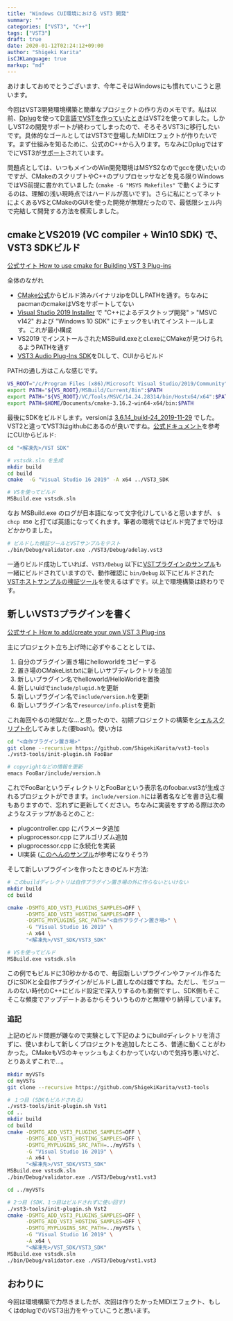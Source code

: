 ```yaml
---
title: "Windows CUI環境における VST3 開発"
summary: ""
categories: ["VST3", "C++"]
tags: ["VST3"]
draft: true
date: 2020-01-12T02:24:12+09:00
author: "Shigeki Karita"
isCJKLanguage: true
markup: "md"
---
```


あけましておめでとうございます、今年こそはWindowsにも慣れていこうと思います。

今回はVST3開発環境構築と簡単なプロジェクトの作り方のメモです。私は以前、[Dplug](https://github.com/AuburnSounds/Dplug)を使って[D言語でVSTを作っていたとき](https://qiita.com/kari_tech/items/ef47d792b4aae047b42c)はVST2を使ってました。しかしVST2の開発サポートが終わってしまったので、そろそろVST3に移行したいです。具体的なゴールとしてはVST3で登場したMIDIエフェクトが作りたいです。まず仕組みを知るために、公式のC++から入ります。ちなみにDplugではすでにVST3が[サポート](https://github.com/AuburnSounds/Dplug/tree/master/vst3/dplug/vst3)されています。

問題点としては、いつもメインのWin開発環境はMSYS2なのでgccを使いたいのですが、CMakeのスクリプトやC++のプリプロセッサなどを見る限りWindowsではVS前提に書かれていました (`cmake -G "MSYS Makefiles"` で動くようにするのは、理解の浅い現時点ではハードルが高いです)。さらに私にとってネットによくあるVSとCMakeのGUIを使った開発が無理だったので、最低限シェル内で完結して開発する方法を模索しました。

## cmakeとVS2019 (VC compiler + Win10 SDK) で、VST3 SDKビルド

[公式サイト How to use cmake for Building VST 3 Plug-ins](https://steinbergmedia.github.io/vst3_doc/vstinterfaces/cmakeUse.html)

全体のながれ

- [CMake公式](https://cmake.org/download/)からビルド済みバイナリzipをDLしPATHを通す。ちなみにpacmanのcmakeはVSをサポートしてない
- [Visual Studio 2019 Installer](https://visualstudio.microsoft.com/ja/thank-you-downloading-visual-studio/?sku=Community&rel=16) で "C++によるデスクトップ開発" > "MSVC v142" および "Windows 10 SDK" にチェックをいれてインストールします。これが最小構成
- VS2019 でインストールされたMSBuild.exeとcl.exeにCMakeが見つけられるようPATHを通す
- [VST3 Audio Plug-Ins SDK](https://www.steinberg.net/vst3sdk)をDLして、CUIからビルド

PATHの通し方はこんな感じです。

```bash
VS_ROOT="/c/Program Files (x86)/Microsoft Visual Studio/2019/Community"
export PATH="${VS_ROOT}/MSBuild/Current/Bin":$PATH
export PATH="${VS_ROOT}/VC/Tools/MSVC/14.24.28314/bin/Hostx64/x64":$PATH
export PATH=$HOME/Documents/cmake-3.16.2-win64-x64/bin:$PATH
```

最後にSDKをビルドします。versionは [3.6.14_build-24_2019-11-29](https://github.com/steinbergmedia/vst3sdk/commit/0908f475f52af56682321192d800ef25d1823dd2) でした。VST2と違ってVST3はgithubにあるのが良いですね。[公式ドキュメント](https://steinbergmedia.github.io/vst3_doc/vstinterfaces/cmakeUse.html)を参考にCUIからビルド:

```bash
cd "<解凍先>/VST SDK"

# vstsdk.sln を生成
mkdir build
cd build
cmake  -G "Visual Studio 16 2019" -A x64 ../VST3_SDK

# VSを使ってビルド
MSBuild.exe vstsdk.sln
```

なお MSBuild.exe のログが日本語になって文字化けしていると思いますが、 `$ chcp 850` と打てば英語になってくれます。筆者の環境ではビルド完了まで1分ほどかかりました。

```bash
# ビルドした検証ツールとVSTサンプルをテスト
./bin/Debug/validator.exe ./VST3/Debug/adelay.vst3
```

一通りビルド成功していれば、`VST3/Debug` 以下に[VSTプラグインのサンプル](https://github.com/steinbergmedia/vst3_public_sdk/tree/master/samples/vst)も一緒にビルドされていますので、動作確認に `bin/Debug` 以下にビルドされた[VSTホストサンプルの検証ツール](https://github.com/steinbergmedia/vst3_public_sdk/tree/master/samples/vst-hosting/validator)を使えるはずです。以上で環境構築は終わりです。


## 新しいVST3プラグインを書く

[公式サイト How to add/create your own VST 3 Plug-ins](https://steinbergmedia.github.io/vst3_doc/vstinterfaces/addownplugs.html)

主にプロジェクト立ち上げ時に必ずやることとしては、

1. 自分のプラグイン置き場にhelloworldをコピーする
2. 置き場のCMakeList.txtに新しいサブディレクトリを追加
3. 新しいプラグイン名でhelloworld/HelloWorldを置換
4. 新しいuidで`include/plugid.h`を更新
5. 新しいプラグイン名で`include/version.h`を更新
6. 新しいプラグイン名で`resource/info.plist`を更新

これ毎回やるの地獄だな...と思ったので、初期プロジェクトの構築を[シェルスクリプト化](https://github.com/ShigekiKarita/vst3-tools/blob/master/init-plugin.sh)してみました(要bash)。使い方は

```bash
cd "<自作プラグイン置き場>"
git clone --recursive https://github.com/ShigekiKarita/vst3-tools
./vst3-tools/init-plugin.sh FooBar

# copyrightなどの情報を更新
emacs FooBar/include/version.h
```

これでFooBarというディレクトリとFooBarという表示名のfoobar.vst3が生成されるプロジェクトができます。`include/version.h`には著者名などを書き込む欄もありますので、忘れずに更新してください。ちなみに実装をすすめる際は次のようなステップがあるとのこと:

- plugcontroller.cpp にパラメータ追加
- plugprocessor.cpp にアルゴリズム追加
- plugprocessor.cpp に永続化を実装
- UI実装 ([このへんのサンプル](https://github.com/steinbergmedia/vst3_public_sdk/tree/bb0e864a336bbe9cc8d6dce1b9f47430d81ee84f/samples/vst/pitchnames/source)が参考になりそう?)

そして新しいプラグインを作ったときのビルド方法:

```bash
# このbuildディレクトリは自作プラグイン置き場の外に作らないといけない
mkdir build
cd build

cmake -DSMTG_ADD_VST3_PLUGINS_SAMPLES=OFF \
      -DSMTG_ADD_VST3_HOSTING_SAMPLES=OFF \
	  -DSMTG_MYPLUGINS_SRC_PATH="<自作プラグイン置き場>" \
	  -G "Visual Studio 16 2019" \
	  -A x64 \
	  "<解凍先>/VST_SDK/VST3_SDK"

# VSを使ってビルド
MSBuild.exe vstsdk.sln
```

この例でもビルドに30秒かかるので、毎回新しいプラグインやファイル作るたびにSDKと全自作プラグインがビルドし直しなのは嫌ですね。ただし、モジュールのない時代のC++にビルド設定で深入りするのも面倒ですし、SDK側もそこそこな頻度でアップデートあるからそういうものかと無理やり納得しています。

### 追記

上記のビルド問題が嫌なので実験として下記のようにbuildディレクトリを消さずに、使いまわして新しくプロジェクトを追加したところ、普通に動くことがわかった。CMakeもVSのキャッシュもよくわかっていないので気持ち悪いけど、とりあえずこれで...。

```bash
mkdir myVSTs
cd myVSTs
git clone --recursive https://github.com/ShigekiKarita/vst3-tools

# １つ目 (SDKもビルドされる)
./vst3-tools/init-plugin.sh Vst1
cd ..
mkdir build
cd build
cmake -DSMTG_ADD_VST3_PLUGINS_SAMPLES=OFF \
      -DSMTG_ADD_VST3_HOSTING_SAMPLES=OFF \
	  -DSMTG_MYPLUGINS_SRC_PATH=../myVSTs \
	  -G "Visual Studio 16 2019" \
	  -A x64 \
	  "<解凍先>/VST_SDK/VST3_SDK"
MSBuild.exe vstsdk.sln
./bin/Debug/validator.exe ./VST3/Debug/vst1.vst3

cd ../myVSTs

# 2つ目 (SDK、1つ目はビルドされずに使い回す)
./vst3-tools/init-plugin.sh Vst2
cmake -DSMTG_ADD_VST3_PLUGINS_SAMPLES=OFF \
      -DSMTG_ADD_VST3_HOSTING_SAMPLES=OFF \
	  -DSMTG_MYPLUGINS_SRC_PATH=../myVSTs \
	  -G "Visual Studio 16 2019" \
	  -A x64 \
	  "<解凍先>/VST_SDK/VST3_SDK"
MSBuild.exe vstsdk.sln
./bin/Debug/validator.exe ./VST3/Debug/vst1.vst3
```



## おわりに

今回は環境構築で力尽きましたが、次回は作りたかったMIDIエフェクト、もしくはdplugでのVST3出力をやっていこうと思います。
